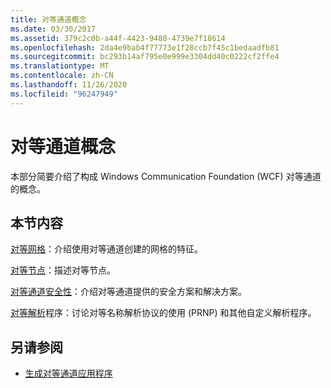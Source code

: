 ```yaml
---
title: 对等通道概念
ms.date: 03/30/2017
ms.assetid: 379c2c0b-a44f-4423-9480-4739e7f18614
ms.openlocfilehash: 2da4e9bab4f77773e1f28ccb7f45c1bedaadfb81
ms.sourcegitcommit: bc293b14af795e0e999e3304dd40c0222cf2ffe4
ms.translationtype: MT
ms.contentlocale: zh-CN
ms.lasthandoff: 11/26/2020
ms.locfileid: "96247949"
---
```

# <a name="peer-channel-concepts"></a>对等通道概念

本部分简要介绍了构成 Windows Communication Foundation (WCF) 对等通道的概念。  
  
## <a name="in-this-section"></a>本节内容  

 [对等网格](peer-meshes.md)：介绍使用对等通道创建的网格的特征。  
  
 [对等节点](peer-nodes.md)：描述对等节点。  
  
 [对等通道安全性](peer-channel-security.md)：介绍对等通道提供的安全方案和解决方案。  
  
 [对等解析](peer-resolvers.md)程序：讨论对等名称解析协议的使用 (PRNP) 和其他自定义解析程序。  
  
## <a name="see-also"></a>另请参阅

- [生成对等通道应用程序](building-a-peer-channel-application.md)
